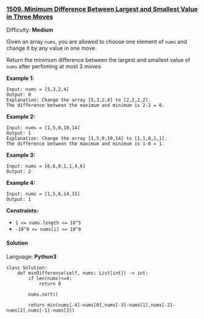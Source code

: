 ### [1509\. Minimum Difference Between Largest and Smallest Value in Three Moves](https://leetcode.com/problems/minimum-difference-between-largest-and-smallest-value-in-three-moves/)

Difficulty: **Medium**


Given an array `nums`, you are allowed to choose one element of `nums` and change it by any value in one move.

Return the minimum difference between the largest and smallest value of `nums` after perfoming at most 3 moves.

**Example 1:**

```
Input: nums = [5,3,2,4]
Output: 0
Explanation: Change the array [5,3,2,4] to [2,2,2,2].
The difference between the maximum and minimum is 2-2 = 0.
```

**Example 2:**

```
Input: nums = [1,5,0,10,14]
Output: 1
Explanation: Change the array [1,5,0,10,14] to [1,1,0,1,1]. 
The difference between the maximum and minimum is 1-0 = 1.
```

**Example 3:**

```
Input: nums = [6,6,0,1,1,4,6]
Output: 2
```

**Example 4:**

```
Input: nums = [1,5,6,14,15]
Output: 1
```

**Constraints:**

*   `1 <= nums.length <= 10^5`
*   `-10^9 <= nums[i] <= 10^9`


#### Solution

Language: **Python3**

```python3
class Solution:
    def minDifference(self, nums: List[int]) -> int:
        if len(nums)<=4:
            return 0
        
        nums.sort()
        
        return min(nums[-4]-nums[0],nums[-3]-nums[1],nums[-2]-nums[2],nums[-1]-nums[3])
    
```